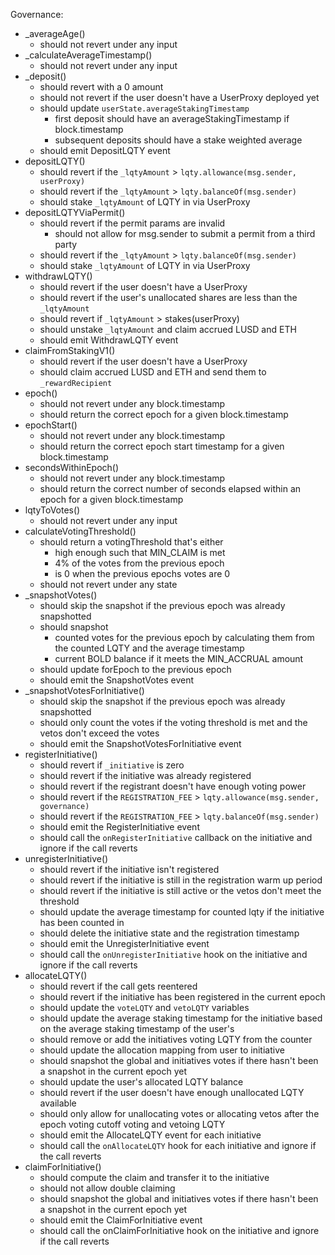 
Governance:
- _averageAge()
  - should not revert under any input
- _calculateAverageTimestamp()
  - should not revert under any input
- _deposit()
  - should revert with a 0 amount
  - should not revert if the user doesn't have a UserProxy deployed yet
  - should update `userState.averageStakingTimestamp`
    - first deposit should have an averageStakingTimestamp if block.timestamp
    - subsequent deposits should have a stake weighted average
  - should emit DepositLQTY event
- depositLQTY()
  - should revert if the `_lqtyAmount` > `lqty.allowance(msg.sender, userProxy)`
  - should revert if the `_lqtyAmount` > `lqty.balanceOf(msg.sender)`
  - should stake `_lqtyAmount` of LQTY in via UserProxy
- depositLQTYViaPermit()
  - should revert if the permit params are invalid
    - should not allow for msg.sender to submit a permit from a third party
  - should revert if the `_lqtyAmount` > `lqty.balanceOf(msg.sender)`
  - should stake `_lqtyAmount` of LQTY in via UserProxy
- withdrawLQTY()
  - should revert if the user doesn't have a UserProxy
  - should revert if the user's unallocated shares are less than the `_lqtyAmount`
  - should revert if `_lqtyAmount` > stakes(userProxy)
  - should unstake `_lqtyAmount` and claim accrued LUSD and ETH
  - should emit WithdrawLQTY event
- claimFromStakingV1()
  - should revert if the user doesn't have a UserProxy
  - should claim accrued LUSD and ETH and send them to `_rewardRecipient`
- epoch()
  - should not revert under any block.timestamp
  - should return the correct epoch for a given block.timestamp
- epochStart()
  - should not revert under any block.timestamp
  - should return the correct epoch start timestamp for a given block.timestamp
- secondsWithinEpoch()
  - should not revert under any block.timestamp
  - should return the correct number of seconds elapsed within an epoch for a given block.timestamp
- lqtyToVotes()
  - should not revert under any input
- calculateVotingThreshold()
  - should return a votingThreshold that's either
    - high enough such that MIN_CLAIM is met
    - 4% of the votes from the previous epoch
    - is 0 when the previous epochs votes are 0
  - should not revert under any state
- _snapshotVotes()
  - should skip the snapshot if the previous epoch was already snapshotted
  - should snapshot
    - counted votes for the previous epoch by calculating them from the counted LQTY and the average timestamp
    - current BOLD balance if it meets the MIN_ACCRUAL amount
  - should update forEpoch to the previous epoch
  - should emit the SnapshotVotes event
- _snapshotVotesForInitiative()
  - should skip the snapshot if the previous epoch was already snapshotted
  - should only count the votes if the voting threshold is met and the vetos don't exceed the votes
  - should emit the SnapshotVotesForInitiative event
- registerInitiative()
  - should revert if `_initiative` is zero
  - should revert if the initiative was already registered
  - should revert if the registrant doesn't have enough voting power
  - should revert if the `REGISTRATION_FEE` > `lqty.allowance(msg.sender, governance)`
  - should revert if the `REGISTRATION_FEE` > `lqty.balanceOf(msg.sender)`
  - should emit the RegisterInitiative event
  - should call the `onRegisterInitiative` callback on the initiative and ignore if the call reverts
- unregisterInitiative()
  - should revert if the initiative isn't registered
  - should revert if the initiative is still in the registration warm up period
  - should revert if the initiative is still active or the vetos don't meet the threshold
  - should update the average timestamp for counted lqty if the initiative has been counted in
  - should delete the initiative state and the registration timestamp
  - should emit the UnregisterInitiative event
  - should call the `onUnregisterInitiative` hook on the initiative and ignore if the call reverts
- allocateLQTY()
  - should revert if the call gets reentered
  - should revert if the initiative has been registered in the current epoch
  - should update the `voteLQTY` and `vetoLQTY` variables
  - should update the average staking timestamp for the initiative based on the average staking timestamp of the user's
  - should remove or add the initiatives voting LQTY from the counter
  - should update the allocation mapping from user to initiative
  - should snapshot the global and initiatives votes if there hasn't been a snapshot in the current epoch yet
  - should update the user's allocated LQTY balance
  - should revert if the user doesn't have enough unallocated LQTY available
  - should only allow for unallocating votes or allocating vetos after the epoch voting cutoff
    voting and vetoing LQTY
  - should emit the AllocateLQTY event for each initiative
  - should call the `onAllocateLQTY` hook for each initiative and ignore if the call reverts
- claimForInitiative()
  - should compute the claim and transfer it to the initiative
  - should not allow double claiming
  - should snapshot the global and initiatives votes if there hasn't been a snapshot in the current epoch yet
  - should emit the ClaimForInitiative event
  - should call the onClaimForInitiative hook on the initiative and ignore if the call reverts